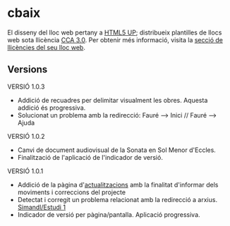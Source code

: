 # cbaix

El disseny del lloc web pertany a [HTML5 UP](https://html5up.net/); distribueix plantilles de llocs web sota llicència [CCA 3.0](https://creativecommons.org/licenses/by/3.0/). Per obtenir més informació, visita la [secció de llicències del seu lloc web](https://html5up.net/license).

## Versions
VERSIÓ 1.0.3
- Addició de recuadres per delimitar visualment les obres. Aquesta addició és progressiva.
- Solucionat un problema amb la redirecció: Fauré --> Inici // Fauré --> Ajuda


VERSIÓ 1.0.2
- Canvi de document audiovisual de la Sonata en Sol Menor d'Eccles.
- Finalització de l'aplicació de l'indicador de versió.


VERSIÓ 1.0.1
- Addició de la pàgina d'[actualitzacions](https://marstwan.github.io/cbaix/actualitzacions.html) amb la finalitat d'informar dels moviments i correccions del projecte
- Detectat i corregit un problema relacionat amb la redirecció a arxius. [Simandl/Estudi 1](https://marstwan.github.io/cbaix/simandl.html)
- Indicador de versió per pàgina/pantalla. Aplicació progressiva.

